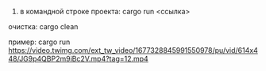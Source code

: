 1) в командной строке проекта: cargo run <ссылка>

очистка: cargo clean

пример: cargo run https://video.twimg.com/ext_tw_video/1677328845991550978/pu/vid/614x448/JG9p4QBP2m9iBc2V.mp4?tag=12.mp4